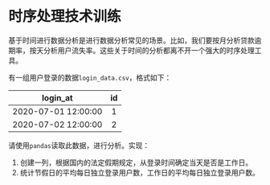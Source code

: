 # 时序处理技术训练

基于时间进行数据分析是进行数据分析常见的场景。比如，我们要按月分析贷款逾期率，按天分析用户流失率。这些关于时间的分析都离不开一个强大的时序处理工具。

有一组用户登录的数据`login_data.csv`，格式如下：

   |  login_at  | id |
   | :--: | :--: |
   | 2020-07-01 12:00:00  | 1 |
   | 2020-07-02 12:00:00  | 2 |

请使用`pandas`读取此数据，进行分析。实现：

1. 创建一列，根据国内的法定假期规定，从登录时间确定当天是否是工作日。
2. 统计节假日的平均每日独立登录用户数，工作日的平均每日独立登录用户数。
